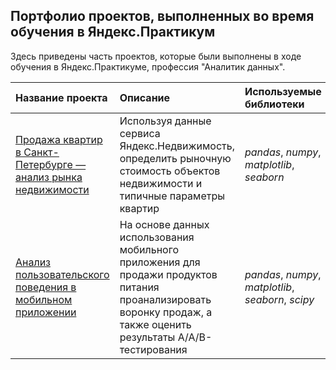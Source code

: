 ## Портфолио проектов, выполненных во время обучения в Яндекс.Практикум

Здесь приведены часть проектов, которые были выполнены в ходе обучения в Яндекс.Практикуме, профессия "Аналитик данных".

| Название проекта | Описание | Используемые библиотеки | 
| :---------------------- | :---------------------- | :---------------------- |
| [Продажа квартир в Санкт-Петербурге — анализ рынка недвижимости](real_estate_research) | Используя данные сервиса Яндекс.Недвижимость, определить рыночную стоимость объектов недвижимости и типичные параметры квартир| *pandas*, *numpy*, *matplotlib*, *seaborn* |
| [Анализ пользовательского поведения в мобильном приложении](mobile_app_analytics) | На основе данных использования мобильного приложения для продажи продуктов питания проанализировать воронку продаж, а также оценить результаты A/A/B-тестирования| *pandas*, *numpy*, *matplotlib*, *seaborn*, *scipy* |
